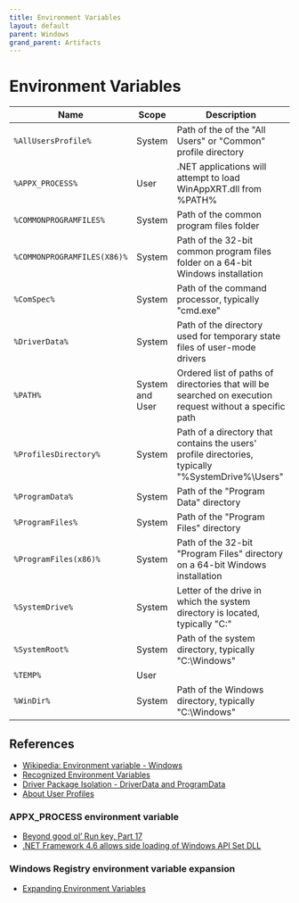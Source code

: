 ```yaml
---
title: Environment Variables
layout: default
parent: Windows
grand_parent: Artifacts
---
```


# Environment Variables

Name | Scope | Description
--- | --- | ---
`%AllUsersProfile%` | System | Path of the of the "All Users" or "Common" profile directory
`%APPX_PROCESS%` | User | .NET applications will attempt to load WinAppXRT.dll from %PATH%
`%COMMONPROGRAMFILES%` | System | Path of the common program files folder
`%COMMONPROGRAMFILES(X86)%` | System | Path of the 32-bit common program files folder on a 64-bit Windows installation
`%ComSpec%` | System | Path of the command processor, typically "cmd.exe"
`%DriverData%` | System | Path of the directory used for temporary state files of user-mode drivers
`%PATH%` | System and User | Ordered list of paths of directories that will be searched on execution request without a specific path
`%ProfilesDirectory%` | System | Path of a directory that contains the users' profile directories, typically "%SystemDrive%\Users"
`%ProgramData%` | System | Path of the "Program Data" directory
`%ProgramFiles%` | System | Path of the "Program Files" directory
`%ProgramFiles(x86)%` | System | Path of the 32-bit "Program Files" directory on a 64-bit Windows installation
`%SystemDrive%` | System | Letter of the drive in which the system directory is located, typically "C:"
`%SystemRoot%` | System | Path of the system directory, typically "C:\Windows"
`%TEMP%` | User |
`%WinDir%` | System | Path of the Windows directory, typically "C:\Windows"

## References

* [Wikipedia: Environment variable - Windows](https://en.wikipedia.org/wiki/Environment_variable#Windows)
* [Recognized Environment Variables](https://learn.microsoft.com/en-us/windows/deployment/usmt/usmt-recognized-environment-variables)
* [Driver Package Isolation - DriverData and ProgramData](https://learn.microsoft.com/en-us/windows-hardware/drivers/develop/driver-isolation#driverdata-and-programdata)
* [About User Profiles](https://learn.microsoft.com/en-us/previous-versions/windows/desktop/legacy/bb776892(v=vs.85))

### APPX_PROCESS environment variable

* [Beyond good ol’ Run key, Part 17](http://www.hexacorn.com/blog/2014/08/31/beyond-good-ol-run-key-part-17/)
* [.NET Framework 4.6 allows side loading of Windows API Set DLL](https://www.securify.nl/advisory/net-framework-46-allows-side-loading-of-windows-api-set-dll)

### Windows Registry environment variable expansion

* [Expanding Environment Variables](https://learn.microsoft.com/en-us/openspecs/windows_protocols/ms-even/7d43656f-4f9f-4994-a919-50db71e01af9)
